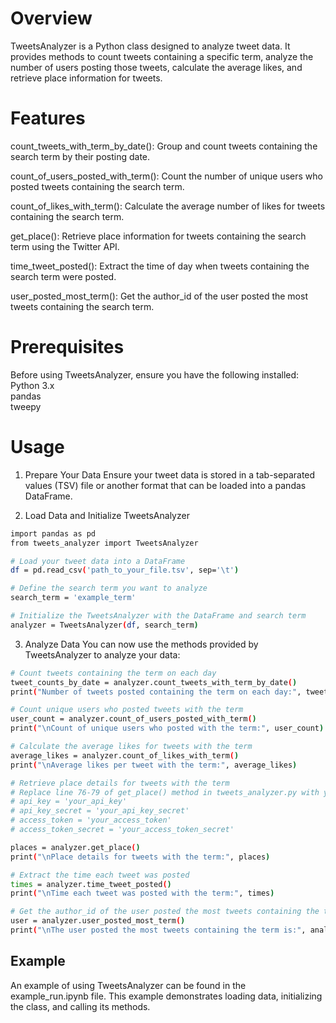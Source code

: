# Overview

TweetsAnalyzer is a Python class designed to analyze tweet data. It provides methods to count tweets containing a specific term, analyze the number of users posting those tweets, calculate the average likes, and retrieve place information for tweets.

# Features

count_tweets_with_term_by_date(): Group and count tweets containing the search term by their posting date.

count_of_users_posted_with_term(): Count the number of unique users who posted tweets containing the search term.

count_of_likes_with_term(): Calculate the average number of likes for tweets containing the search term.

get_place(): Retrieve place information for tweets containing the search term using the Twitter API.

time_tweet_posted(): Extract the time of day when tweets containing the search term were posted.

user_posted_most_term(): Get the author_id of the user posted the most tweets containing the search term.

# Prerequisites

Before using TweetsAnalyzer, ensure you have the following installed: \
Python 3.x \
pandas \
tweepy 


# Usage
1. Prepare Your Data
Ensure your tweet data is stored in a tab-separated values (TSV) file or another format that can be loaded into a pandas DataFrame. 

2. Load Data and Initialize TweetsAnalyzer
```bash
import pandas as pd
from tweets_analyzer import TweetsAnalyzer

# Load your tweet data into a DataFrame
df = pd.read_csv('path_to_your_file.tsv', sep='\t')

# Define the search term you want to analyze
search_term = 'example_term'

# Initialize the TweetsAnalyzer with the DataFrame and search term
analyzer = TweetsAnalyzer(df, search_term)
```

3. Analyze Data
You can now use the methods provided by TweetsAnalyzer to analyze your data:
```bash
# Count tweets containing the term on each day
tweet_counts_by_date = analyzer.count_tweets_with_term_by_date()
print("Number of tweets posted containing the term on each day:", tweet_counts_by_date)

# Count unique users who posted tweets with the term
user_count = analyzer.count_of_users_posted_with_term()
print("\nCount of unique users who posted with the term:", user_count)

# Calculate the average likes for tweets with the term
average_likes = analyzer.count_of_likes_with_term()
print("\nAverage likes per tweet with the term:", average_likes)

# Retrieve place details for tweets with the term
# Replace line 76-79 of get_place() method in tweets_analyzer.py with your own Twitter API credentials from twitter
# api_key = 'your_api_key'
# api_key_secret = 'your_api_key_secret'
# access_token = 'your_access_token'
# access_token_secret = 'your_access_token_secret'

places = analyzer.get_place()
print("\nPlace details for tweets with the term:", places)

# Extract the time each tweet was posted
times = analyzer.time_tweet_posted()
print("\nTime each tweet was posted with the term:", times)

# Get the author_id of the user posted the most tweets containing the term
user = analyzer.user_posted_most_term()
print("\nThe user posted the most tweets containing the term is:", analyzer.user_posted_most_term())
```

## Example
An example of using TweetsAnalyzer can be found in the example_run.ipynb file. This example demonstrates loading data, initializing the class, and calling its methods.
